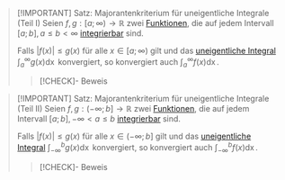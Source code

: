> [!IMPORTANT] Satz: Majorantenkriterium für uneigentliche Integrale (Teil I)
> Seien $f,g: [a;\infty)\to\mathbb{R}$ zwei [Funktionen](../../Funktionen/Funktion.md), die auf jedem Intervall $[a;b], a\le b \lt \infty$ [integrierbar](Bestimmtes%20(Riemann-)Integral.md) sind.
> 
> Falls $|f(x)|\le g(x)$ für alle $x\in[a;\infty)$ gilt und das [uneigentliche Integral](Uneigentliche%20Integrale.md) $\int_a^\infty g(x) \mathop{\mathrm{d}x}$ konvergiert, so konvergiert auch $\int_a^\infty f(x) \mathop{\mathrm{d}x}$.
> > [!CHECK]- Beweis

> [!IMPORTANT] Satz: Majorantenkriterium für uneigentliche Integrale (Teil II)
> Seien $f,g: (-\infty;b]\to\mathbb{R}$ zwei [Funktionen](../../Funktionen/Funktion.md), die auf jedem Intervall $[a;b], -\infty \lt a\le b$ [integrierbar](Bestimmtes%20(Riemann-)Integral.md) sind.
> 
> Falls $|f(x)|\le g(x)$ für alle $x\in (-\infty;b]$ gilt und das [uneigentliche Integral](Uneigentliche%20Integrale.md) $\int_{-\infty}^b g(x) \mathop{\mathrm{d}x}$ konvergiert, so konvergiert auch $\int_{-\infty}^b f(x) \mathop{\mathrm{d}x}$.
> 
> > [!CHECK]- Beweis